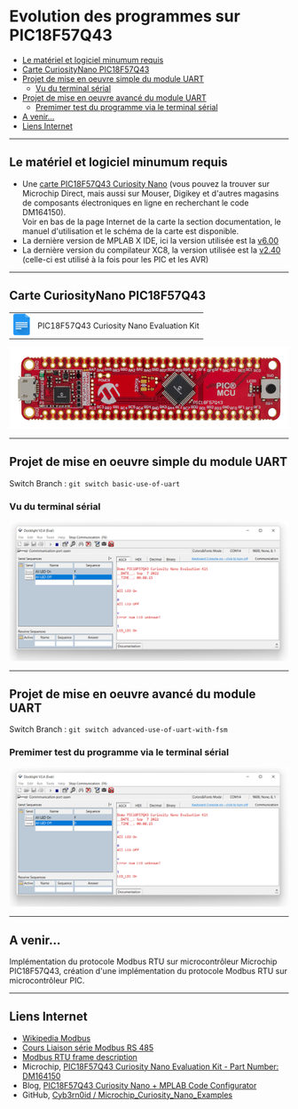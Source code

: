 <h1>Evolution des programmes sur PIC18F57Q43</h1>

- [Le matériel et logiciel minumum requis](#le-matériel-et-logiciel-minumum-requis)
- [Carte CuriosityNano PIC18F57Q43](#carte-curiositynano-pic18f57q43)
- [Projet de mise en oeuvre simple du module UART](#projet-de-mise-en-oeuvre-simple-du-module-uart)
  - [Vu du terminal sérial](#vu-du-terminal-sérial)
- [Projet de mise en oeuvre avancé du module UART](#projet-de-mise-en-oeuvre-avancé-du-module-uart)
  - [Premimer test du programme via le terminal sérial](#premimer-test-du-programme-via-le-terminal-sérial)
- [A venir...](#a-venir)
- [Liens Internet](#liens-internet)

---

## Le matériel et logiciel minumum requis

* Une [carte PIC18F57Q43 Curiosity Nano](https://www.microchip.com/en-us/development-tool/DM164150) (vous pouvez la trouver sur Microchip Direct, mais aussi sur Mouser, Digikey et d'autres magasins de composants électroniques en ligne en recherchant le code DM164150).</br>
Voir en bas de la page Internet de la carte la section documentation, le manuel d'utilisation et le schéma de la carte est disponible.
* La dernière version de MPLAB X IDE, ici la version utilisée est la [v6.00](https://www.microchip.com/mplab/mplab-x-ide)
* La dernière version du compilateur XC8, la version utilisée est la [v2.40](https://www.microchip.com/en-us/development-tools-tools-and-software/mplab-xc-compilers#MPLAB%20XC%20Compiler%20Choices) (celle-ci est utilisé à la fois pour les PIC et les AVR)

---

## Carte CuriosityNano PIC18F57Q43

<html>
<!-- Tableau simple avec en-tête -->
<p align="center">
<a href="https://docs.google.com/document/d/1mcOm10D477hyFiMuCVZdUryhYyRF4xZHGxpxrDaOEMk/edit?usp=sharing" title="Curiosity Nano Development Platform" target="_blank">
<table style="margin-left: auto; margin-right: auto;">
  <tr>
    <td><img src="images/img_google_docs_icon.png" width="30"></td>
    <td>PIC18F57Q43 Curiosity Nano Evaluation Kit</td>
  </tr>
</table>
<img src="images/pic18f57q43-curiosity-nano-front.png" width="600">
</a>
</p>
</html>

---

## Projet de mise en oeuvre simple du module UART

Switch Branch : `git switch basic-use-of-uart`

### Vu du terminal sérial

![Test de la carte CuriosityNano](images/docklight-demo-pic18f57q43-curiosity-nano.png)

---

## Projet de mise en oeuvre avancé du module UART

Switch Branch : `git switch advanced-use-of-uart-with-fsm`

### Premimer test du programme via le terminal sérial

![Test de la carte CuriosityNano](images/docklight-demo-tester-click-leds.png)

---

## A venir...

Implémentation du protocole Modbus RTU sur microcontrôleur Microchip PIC18F57Q43, création d'une implémentation du protocole Modbus RTU sur microcontrôleur PIC.

---

## Liens Internet

* [Wikipedia Modbus](https://fr.wikipedia.org/wiki/Modbus)
* [Cours Liaison série Modbus RS 485](http://www.ac-grenoble.fr/ecole.entreprise/CRGE/cteressources/modbus/Protocole_Modbus.pdf)
* [Modbus RTU frame description](https://ozeki.hu/p_5854-modbus-rtu.html)
* Microchip, [PIC18F57Q43 Curiosity Nano Evaluation Kit - Part Number: DM164150](https://www.microchip.com/developmenttools/ProductDetails/DM164150)
* Blog, [PIC18F57Q43 Curiosity Nano + MPLAB Code Configurator](https://www.settorezero.com/wordpress/curiosity-nano-code-configurator-per-entrare-nel-mondo-dei-microcontrollori-pic-senza-sforzo-e-in-economia/)
* GitHub, [Cyb3rn0id / Microchip_Curiosity_Nano_Examples](https://github.com/Cyb3rn0id/Microchip_Curiosity_Nano_Examples)
